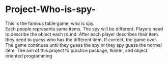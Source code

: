 # Project-Who-is-spy-
This is the famous table game, who is spy.  
Each people represents same items. The spy will be different. Players need to describe the object each round. After each player describes their item. they need to guess who has the different item. If correct, the game over. The game continues until they guess the spy or they spy guess the normal item.
The aim of this project to practice package, tkinter, and object oriented programming  
